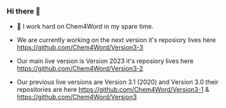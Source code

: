 ### Hi there 👋

- 🔭 I work hard on Chem4Word in my spare time.

- We are currently working on the next version it's reposiory lives here https://github.com/Chem4Word/Version3-3
- Our main live version is Version 2023 it's reposiory lives here https://github.com/Chem4Word/Version3-2
- Our previous live versions are Version 3.1 (2020) and Version 3.0 their repositories are here https://github.com/Chem4Word/Version3-1 & https://github.com/Chem4Word/Version3 

<!--
**MikeWilliams-UK/MikeWilliams-UK** is a ✨ _special_ ✨ repository because its `README.md` (this file) appears on your GitHub profile.

Here are some ideas to get you started:

- 🔭 I’m currently working on ...
- 🌱 I’m currently learning ...
- 👯 I’m looking to collaborate on ...
- 🤔 I’m looking for help with ...
- 💬 Ask me about ...
- 📫 How to reach me: ...
- 😄 Pronouns: ...
- ⚡ Fun fact: ...
-->
